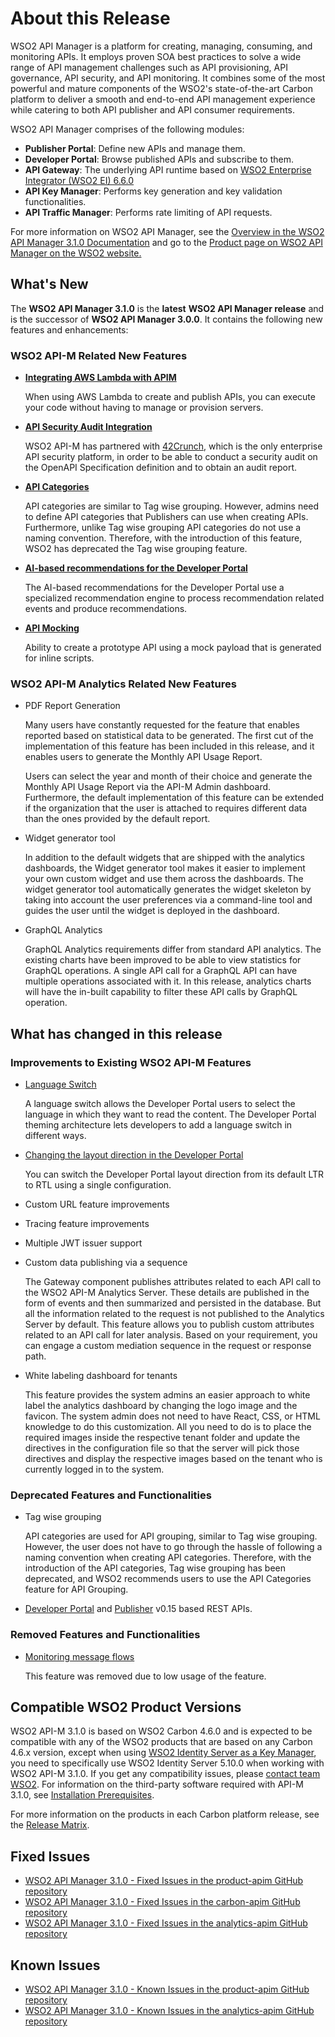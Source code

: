 # About this Release

WSO2 API Manager is a platform for creating, managing, consuming, and monitoring APIs. It employs proven SOA best practices to solve a wide range of API management challenges such as API provisioning, API governance, API security, and API monitoring. It combines some of the most powerful and mature components of the WSO2's state-of-the-art Carbon platform to deliver a smooth and end-to-end API management experience while catering to both API publisher and API consumer requirements.

WSO2 API Manager comprises of the following modules:

* **Publisher Portal**: Define new APIs and manage them.
* **Developer Portal**: Browse published APIs and subscribe to them.
* **API Gateway**: The underlying API runtime based on [WSO2 Enterprise Integrator (WSO2 EI) 6.6.0](https://docs.wso2.com/display/EI660)
* **API Key Manager**: Performs key generation and key validation functionalities.
* **API Traffic Manager**: Performs rate limiting of API requests.

For more information on WSO2 API Manager, see the [Overview in the WSO2 API Manager 3.1.0 Documentation](overview.md) and go to the [Product page on WSO2 API Manager on the WSO2 website.](https://wso2.com/api-management/)

## What's New

The **WSO2 API Manager 3.1.0** is the **latest** **WSO2 API Manager release** and is the successor of **WSO2 API Manager 3.0.0**. It contains the following new features and enhancements:

### WSO2 API-M Related New Features

* **[Integrating AWS Lambda with APIM](../learn/tutorials/create-and-publish-awslambda-api.md)**

    When using AWS Lambda to create and publish APIs, you can execute your code without having to manage or provision servers.

* **[API Security Audit Integration](../learn/api-security/configuring-api-security-audit.md)**

    WSO2 API-M has partnered with [42Crunch](https://42crunch.com/), which is the only enterprise API security platform, in order to be able to conduct a security audit on the OpenAPI Specification definition and to obtain an audit report.

* **[API Categories](../develop/customizations/customizing-the-developer-portal/customize-api-listing/categorizing-and-grouping-apis/api-category-based-grouping.md)**

    API categories are similar to Tag wise grouping. However, admins need to define API categories that Publishers can use when creating APIs. Furthermore, unlike Tag wise grouping API categories do not use a naming convention. Therefore, with the introduction of this feature, WSO2 has deprecated the Tag wise grouping feature.

* **[AI-based recommendations for the Developer Portal](../learn/consume-api/discover-apis/api-recommendations.md)**

    The AI-based recommendations for the Developer Portal use a specialized recommendation engine to process recommendation related events and produce recommendations.

* [**API Mocking**](../learn/design-api/mock-api/create-a-mock-api-with-an-inline-script.md)

    Ability to create a prototype API using a mock payload that is generated for inline scripts.

### WSO2 API-M Analytics Related New Features

* PDF Report Generation

    Many users have constantly requested for the feature that enables reported based on statistical data to be generated. The first cut of the implementation of this feature has been included in this release, and it enables users to generate the Monthly API Usage Report.

    Users can select the year and month of their choice and generate the Monthly API Usage Report via the API-M Admin dashboard. Furthermore, the default implementation of this feature can be extended if the organization that the user is attached to requires different data than the ones provided by the default report.

* Widget generator tool

    In addition to the default widgets that are shipped with the analytics dashboards, the Widget generator tool makes it easier to implement your own custom widget and use them across the dashboards. The widget generator tool automatically generates the widget skeleton by taking into account the user preferences via a command-line tool and guides the user until the widget is deployed in the dashboard.

* GraphQL Analytics

    GraphQL Analytics requirements differ from standard API analytics. The existing charts have been improved to be able to view statistics for GraphQL operations. A single API call for a GraphQL API can have multiple operations associated with it. In this release, analytics charts will have the in-built capability to filter these API calls by GraphQL operation.

## What has changed in this release

### Improvements to Existing WSO2 API-M Features

* [Language Switch](../learn/consume-api/customizations/adding-internationalization.md#enabling-the-language-switch)

    A language switch allows the Developer Portal users to select the language in which they want to read the content. The Developer Portal theming architecture lets developers to add a language switch in different ways.

* [Changing the layout direction in the Developer Portal](../learn/consume-api/customizations/adding-internationalization.md#changing-the-layout-direction)

    You can switch the Developer Portal layout direction from its default LTR to RTL using a single configuration.

* Custom URL feature improvements
* Tracing feature improvements
* Multiple JWT issuer support
* Custom data publishing via a sequence

    The Gateway component publishes attributes related to each API call to the WSO2 API-M Analytics Server. These details are published in the form of events and then summarized and persisted in the database. But all the information related to the request is not published to the Analytics Server by default. This feature allows you to publish custom attributes related to an API call for later analysis. Based on your requirement, you can engage a custom mediation sequence in the request or response path.

* White labeling dashboard for tenants

    This feature  provides the system admins an easier approach to white label the analytics dashboard by changing the logo image and the favicon. The system admin does not need to have React, CSS, or HTML knowledge to do this customization. All you need to do is to place the required images inside the respective tenant folder and update the directives in the configuration file so that the server will pick those directives and display the respective images based on the tenant who is currently logged in to the system.

### Deprecated Features and Functionalities

* Tag wise grouping

    API categories are used for API grouping, similar to Tag wise grouping. However, the user does not have to go through the hassle of following a naming convention when creating API categories. Therefore, with the introduction of the API categories, Tag wise grouping has been deprecated, and WSO2 recommends users to use the API Categories feature for API Grouping.

<!-- FIXME: fix the devportal and publisher 0.15 URLs below -->
* [Developer Portal]({{base_path}}/develop/product-apis/devportal-v0.15/) and [Publisher]({{base_path}}/develop/product-apis/publisher-v0.15) v0.15 based REST APIs.

### Removed Features and Functionalities

* [Monitoring message flows](https://apim.docs.wso2.com/en/3.0.0/administer/product-administration/monitoring/monitoring-message-flows/)

    This feature was removed due to low usage of the feature.

## Compatible WSO2 Product Versions

WSO2 API-M 3.1.0 is based on WSO2 Carbon 4.6.0 and is expected to be compatible with any of the WSO2 products that are based on any Carbon 4.6.x version, except when using [WSO2 Identity Server as a Key Manager](../install-and-setup/setup/distributed-deployment/configuring-wso2-identity-server-as-a-key-manager.md), you need to specifically use WSO2 Identity Server 5.10.0 when working with WSO2 API-M 3.1.0. If you get any compatibility issues, please [contact team WSO2](http://wso2.com/support/). For information on the third-party software required with API-M 3.1.0, see [Installation Prerequisites](../install-and-setup/install/installation-prerequisites.md).

For more information on the products in each Carbon platform release, see the [Release Matrix](http://wso2.com/products/carbon/release-matrix/).

## Fixed Issues

* [WSO2 API Manager 3.1.0 - Fixed Issues in the product-apim GitHub repository](https://github.com/wso2/product-apim/issues?q=is%3Aissue+is%3Aclosed+closed%3A2019-11-01..2020-03-12+label%3A3.1.0+)
* [WSO2 API Manager 3.1.0 - Fixed Issues in the carbon-apim GitHub repository](https://github.com/wso2/carbon-apimgt/issues?q=is%3Aissue+is%3Aclosed+closed%3A2019-11-01..2020-03-12)
* [WSO2 API Manager 3.1.0 - Fixed Issues in the analytics-apim GitHub repository](https://github.com/wso2/analytics-apim/milestone/18?closed=1)

## Known Issues

* [WSO2 API Manager 3.1.0 - Known Issues in the product-apim GitHub repository](https://github.com/wso2/product-apim/issues?q=is%3Aopen+is%3Aissue+label%3A3.1.0)
* [WSO2 API Manager 3.1.0 - Known Issues in the analytics-apim GitHub repository](https://github.com/wso2/analytics-apim/issues)
